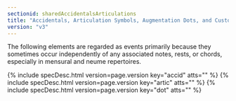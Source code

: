 ```yaml
---
sectionid: sharedAccidentalsArticulations
title: "Accidentals, Articulation Symbols, Augmentation Dots, and Custos Signs"
version: "v3"
---
```




The following elements are regarded as events primarily because they sometimes occur
independently of any associated notes, rests, or chords, especially in mensural and
neume
repertoires.



{% include specDesc.html version=page.version key="accid" atts="" %}
{% include specDesc.html version=page.version key="artic" atts="" %}
{% include specDesc.html version=page.version key="dot" atts="" %}



